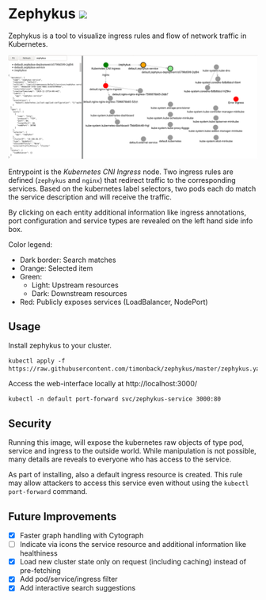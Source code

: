 # Zephykus ![](https://github.com/timonback/zephykus/workflows/docker/badge.svg)

Zephykus is a tool to visualize ingress rules and flow of network traffic in Kubernetes.

![README_demo.png](README_demo.png)

Entrypoint is the *Kubernetes CNI Ingress* node. Two ingress rules are defined (`zephykus` and `nginx`) that redirect traffic to the corresponding services. Based on the kubernetes label selectors, two pods each do match the service description and will receive the traffic.

By clicking on each entity additional information like ingress annotations, port configuration and service types are revealed on the left hand side info box.

Color legend:

- Dark border: Search matches
- Orange: Selected item
- Green:
  - Light: Upstream resources
  - Dark: Downstream resources
- Red: Publicly exposes services (LoadBalancer, NodePort)

## Usage

Install zephykus to your cluster.
```
kubectl apply -f https://raw.githubusercontent.com/timonback/zephykus/master/zephykus.yaml
```

Access the web-interface locally at http://localhost:3000/
```
kubectl -n default port-forward svc/zephykus-service 3000:80
```

## Security

Running this image, will expose the kubernetes raw objects of type pod, service and ingress to the outside world. While manipulation is not possible, many details are reveals to everyone who has access to the service.

As part of installing, also a default ingress resource is created. This rule may allow attackers to access this service even without using the `kubectl port-forward` command.

## Future Improvements

- [x] Faster graph handling with Cytograph
- [ ] Indicate via icons the service resource and additional information like healthiness
- [x] Load new cluster state only on request (including caching) instead of pre-fetching
- [x] Add pod/service/ingress filter
- [x] Add interactive search suggestions
